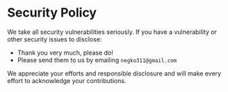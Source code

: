 # Security Policy

We take all security vulnerabilities seriously.
If you have a vulnerability or other security issues to disclose:

- Thank you very much, please do!
- Please send them to us by emailing `negko311@gmail.com`

We appreciate your efforts and responsible disclosure and will make every effort to acknowledge your contributions.

